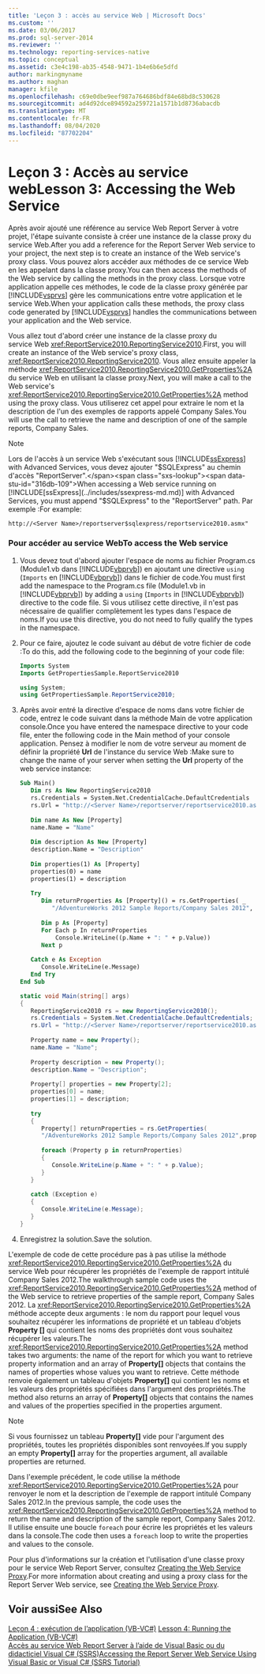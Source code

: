 ```yaml
---
title: 'Leçon 3 : accès au service Web | Microsoft Docs'
ms.custom: ''
ms.date: 03/06/2017
ms.prod: sql-server-2014
ms.reviewer: ''
ms.technology: reporting-services-native
ms.topic: conceptual
ms.assetid: c3e4c198-ab35-4548-9471-1b4e6b6e5dfd
author: markingmyname
ms.author: maghan
manager: kfile
ms.openlocfilehash: c69e0dbe9eef987a764686bdf84e68bd8c530628
ms.sourcegitcommit: ad4d92dce894592a259721a1571b1d8736abacdb
ms.translationtype: MT
ms.contentlocale: fr-FR
ms.lasthandoff: 08/04/2020
ms.locfileid: "87702204"
---
```

# <a name="lesson-3-accessing-the-web-service"></a><span data-ttu-id="316db-102">Leçon 3 : Accès au service web</span><span class="sxs-lookup"><span data-stu-id="316db-102">Lesson 3: Accessing the Web Service</span></span>
  <span data-ttu-id="316db-103">Après avoir ajouté une référence au service Web Report Server à votre projet, l'étape suivante consiste à créer une instance de la classe proxy du service Web.</span><span class="sxs-lookup"><span data-stu-id="316db-103">After you add a reference for the Report Server Web service to your project, the next step is to create an instance of the Web service's proxy class.</span></span> <span data-ttu-id="316db-104">Vous pouvez alors accéder aux méthodes de ce service Web en les appelant dans la classe proxy.</span><span class="sxs-lookup"><span data-stu-id="316db-104">You can then access the methods of the Web service by calling the methods in the proxy class.</span></span> <span data-ttu-id="316db-105">Lorsque votre application appelle ces méthodes, le code de la classe proxy générée par [!INCLUDE[vsprvs](../includes/vsprvs-md.md)] gère les communications entre votre application et le service Web.</span><span class="sxs-lookup"><span data-stu-id="316db-105">When your application calls these methods, the proxy class code generated by [!INCLUDE[vsprvs](../includes/vsprvs-md.md)] handles the communications between your application and the Web service.</span></span>  
  
 <span data-ttu-id="316db-106">Vous allez tout d'abord créer une instance de la classe proxy du service Web <xref:ReportService2010.ReportingService2010>.</span><span class="sxs-lookup"><span data-stu-id="316db-106">First, you will create an instance of the Web service's proxy class, <xref:ReportService2010.ReportingService2010>.</span></span> <span data-ttu-id="316db-107">Vous allez ensuite appeler la méthode <xref:ReportService2010.ReportingService2010.GetProperties%2A> du service Web en utilisant la classe proxy.</span><span class="sxs-lookup"><span data-stu-id="316db-107">Next, you will make a call to the Web service's <xref:ReportService2010.ReportingService2010.GetProperties%2A> method using the proxy class.</span></span> <span data-ttu-id="316db-108">Vous utiliserez cet appel pour extraire le nom et la description de l'un des exemples de rapports appelé Company Sales.</span><span class="sxs-lookup"><span data-stu-id="316db-108">You will use the call to retrieve the name and description of one of the sample reports, Company Sales.</span></span>  
  
> [!NOTE]  
>  <span data-ttu-id="316db-109">Lors de l'accès à un service Web s'exécutant sous [!INCLUDE[ssExpress](../includes/ssexpress-md.md)] with Advanced Services, vous devez ajouter "$SQLExpress" au chemin d'accès "ReportServer".</span><span class="sxs-lookup"><span data-stu-id="316db-109">When accessing a Web service running on [!INCLUDE[ssExpress](../includes/ssexpress-md.md)] with Advanced Services, you must append "$SQLExpress" to the "ReportServer" path.</span></span> <span data-ttu-id="316db-110">Par exemple :</span><span class="sxs-lookup"><span data-stu-id="316db-110">For example:</span></span>  
>   
>  `http://<Server Name>/reportserver$sqlexpress/reportservice2010.asmx"`  
  
### <a name="to-access-the-web-service"></a><span data-ttu-id="316db-111">Pour accéder au service Web</span><span class="sxs-lookup"><span data-stu-id="316db-111">To access the Web service</span></span>  
  
1.  <span data-ttu-id="316db-112">Vous devez tout d'abord ajouter l'espace de noms au fichier Program.cs (Module1.vb dans [!INCLUDE[vbprvb](../includes/vbprvb-md.md)]) en ajoutant une directive `using` (`Imports` en [!INCLUDE[vbprvb](../includes/vbprvb-md.md)]) dans le fichier de code.</span><span class="sxs-lookup"><span data-stu-id="316db-112">You must first add the namespace to the Program.cs file (Module1.vb in [!INCLUDE[vbprvb](../includes/vbprvb-md.md)]) by adding a `using` (`Imports` in [!INCLUDE[vbprvb](../includes/vbprvb-md.md)]) directive to the code file.</span></span> <span data-ttu-id="316db-113">Si vous utilisez cette directive, il n'est pas nécessaire de qualifier complètement les types dans l'espace de noms.</span><span class="sxs-lookup"><span data-stu-id="316db-113">If you use this directive, you do not need to fully qualify the types in the namespace.</span></span>  
  
2.  <span data-ttu-id="316db-114">Pour ce faire, ajoutez le code suivant au début de votre fichier de code :</span><span class="sxs-lookup"><span data-stu-id="316db-114">To do this, add the following code to the beginning of your code file:</span></span>  
  
    ```vb  
    Imports System  
    Imports GetPropertiesSample.ReportService2010  
    ```  
  
    ```csharp  
    using System;  
    using GetPropertiesSample.ReportService2010;  
    ```  
  
3.  <span data-ttu-id="316db-115">Après avoir entré la directive d'espace de noms dans votre fichier de code, entrez le code suivant dans la méthode Main de votre application console.</span><span class="sxs-lookup"><span data-stu-id="316db-115">Once you have entered the namespace directive to your code file, enter the following code in the Main method of your console application.</span></span> <span data-ttu-id="316db-116">Pensez à modifier le nom de votre serveur au moment de définir la propriété **Url** de l'instance du service Web :</span><span class="sxs-lookup"><span data-stu-id="316db-116">Make sure to change the name of your server when setting the **Url** property of the web service instance:</span></span>  
  
    ```vb  
    Sub Main()  
       Dim rs As New ReportingService2010  
       rs.Credentials = System.Net.CredentialCache.DefaultCredentials  
       rs.Url = "http://<Server Name>/reportserver/reportservice2010.asmx"  
  
       Dim name As New [Property]  
       name.Name = "Name"  
  
       Dim description As New [Property]  
       description.Name = "Description"  
  
       Dim properties(1) As [Property]  
       properties(0) = name  
       properties(1) = description  
  
       Try  
          Dim returnProperties As [Property]() = rs.GetProperties( _  
             "/AdventureWorks 2012 Sample Reports/Company Sales 2012", properties)  
  
          Dim p As [Property]  
          For Each p In returnProperties  
              Console.WriteLine((p.Name + ": " + p.Value))  
          Next p  
  
       Catch e As Exception  
          Console.WriteLine(e.Message)  
       End Try  
    End Sub  
    ```  
  
    ```csharp  
    static void Main(string[] args)  
    {  
       ReportingService2010 rs = new ReportingService2010();  
       rs.Credentials = System.Net.CredentialCache.DefaultCredentials;  
       rs.Url = "http://<Server Name>/reportserver/reportservice2010.asmx";  
  
       Property name = new Property();  
       name.Name = "Name";  
  
       Property description = new Property();  
       description.Name = "Description";  
  
       Property[] properties = new Property[2];  
       properties[0] = name;  
       properties[1] = description;  
  
       try  
       {  
          Property[] returnProperties = rs.GetProperties(  
          "/AdventureWorks 2012 Sample Reports/Company Sales 2012",properties);  
  
          foreach (Property p in returnProperties)  
          {  
             Console.WriteLine(p.Name + ": " + p.Value);  
          }  
       }  
  
       catch (Exception e)  
       {  
          Console.WriteLine(e.Message);  
       }  
    }  
    ```  
  
4.  <span data-ttu-id="316db-117">Enregistrez la solution.</span><span class="sxs-lookup"><span data-stu-id="316db-117">Save the solution.</span></span>  
  
 <span data-ttu-id="316db-118">L'exemple de code de cette procédure pas à pas utilise la méthode <xref:ReportService2010.ReportingService2010.GetProperties%2A> du service Web pour récupérer les propriétés de l'exemple de rapport intitulé Company Sales 2012.</span><span class="sxs-lookup"><span data-stu-id="316db-118">The walkthrough sample code uses the <xref:ReportService2010.ReportingService2010.GetProperties%2A> method of the Web service to retrieve properties of the sample report, Company Sales 2012.</span></span> <span data-ttu-id="316db-119">La <xref:ReportService2010.ReportingService2010.GetProperties%2A> méthode accepte deux arguments : le nom du rapport pour lequel vous souhaitez récupérer les informations de propriété et un tableau d’objets **Property []** qui contient les noms des propriétés dont vous souhaitez récupérer les valeurs.</span><span class="sxs-lookup"><span data-stu-id="316db-119">The <xref:ReportService2010.ReportingService2010.GetProperties%2A> method takes two arguments: the name of the report for which you want to retrieve property information and an array of **Property[]** objects that contains the names of properties whose values you want to retrieve.</span></span> <span data-ttu-id="316db-120">Cette méthode renvoie également un tableau d'objets **Property[]** qui contient les noms et les valeurs des propriétés spécifiées dans l'argument des propriétés.</span><span class="sxs-lookup"><span data-stu-id="316db-120">The method also returns an array of **Property[]** objects that contains the names and values of the properties specified in the properties argument.</span></span>  
  
> [!NOTE]  
>  <span data-ttu-id="316db-121">Si vous fournissez un tableau **Property[]** vide pour l'argument des propriétés, toutes les propriétés disponibles sont renvoyées.</span><span class="sxs-lookup"><span data-stu-id="316db-121">If you supply an empty **Property[]** array for the properties argument, all available properties are returned.</span></span>  
  
 <span data-ttu-id="316db-122">Dans l'exemple précédent, le code utilise la méthode <xref:ReportService2010.ReportingService2010.GetProperties%2A> pour renvoyer le nom et la description de l'exemple de rapport intitulé Company Sales 2012.</span><span class="sxs-lookup"><span data-stu-id="316db-122">In the previous sample, the code uses the <xref:ReportService2010.ReportingService2010.GetProperties%2A> method to return the name and description of the sample report, Company Sales 2012.</span></span> <span data-ttu-id="316db-123">Il utilise ensuite une boucle `foreach` pour écrire les propriétés et les valeurs dans la console.</span><span class="sxs-lookup"><span data-stu-id="316db-123">The code then uses a `foreach` loop to write the properties and values to the console.</span></span>  
  
 <span data-ttu-id="316db-124">Pour plus d'informations sur la création et l'utilisation d'une classe proxy pour le service Web Report Server, consultez [Creating the Web Service Proxy](../reporting-services/report-server-web-service/net-framework/creating-the-web-service-proxy.md).</span><span class="sxs-lookup"><span data-stu-id="316db-124">For more information about creating and using a proxy class for the Report Server Web service, see [Creating the Web Service Proxy](../reporting-services/report-server-web-service/net-framework/creating-the-web-service-proxy.md).</span></span>  
  
## <a name="see-also"></a><span data-ttu-id="316db-125">Voir aussi</span><span class="sxs-lookup"><span data-stu-id="316db-125">See Also</span></span>  
 <span data-ttu-id="316db-126">[Leçon 4 : exécution de l’application &#40;VB-VC&#35;&#41;](../../2014/tutorials/lesson-4-running-the-application-vb-vcsharp.md) </span><span class="sxs-lookup"><span data-stu-id="316db-126">[Lesson 4: Running the Application &#40;VB-VC&#35;&#41;](../../2014/tutorials/lesson-4-running-the-application-vb-vcsharp.md) </span></span>  
 [<span data-ttu-id="316db-127">Accès au service Web Report Server à l’aide de Visual Basic ou du didacticiel Visual C&#35; &#40;SSRS&#41;</span><span class="sxs-lookup"><span data-stu-id="316db-127">Accessing the Report Server Web Service Using Visual Basic or Visual C&#35; &#40;SSRS Tutorial&#41;</span></span>](../../2014/tutorials/access-report-server-web-service-vb-vcsharp-ssrs-tutorial.md)  
  
  
